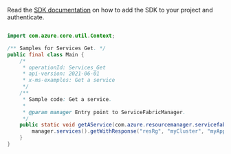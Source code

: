 Read the [SDK documentation](https://github.com/Azure/azure-sdk-for-java/blob/azure-resourcemanager-servicefabric_1.0.0-beta.2/sdk/servicefabric/azure-resourcemanager-servicefabric/README.md) on how to add the SDK to your project and authenticate.

```java

import com.azure.core.util.Context;

/** Samples for Services Get. */
public final class Main {
    /*
     * operationId: Services_Get
     * api-version: 2021-06-01
     * x-ms-examples: Get a service
     */
    /**
     * Sample code: Get a service.
     *
     * @param manager Entry point to ServiceFabricManager.
     */
    public static void getAService(com.azure.resourcemanager.servicefabric.ServiceFabricManager manager) {
        manager.services().getWithResponse("resRg", "myCluster", "myApp", "myService", Context.NONE);
    }
}
```
